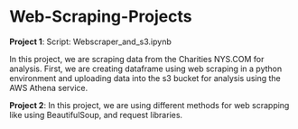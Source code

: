 # Web-Scraping-Projects

**Project 1**: 
Script: Webscraper_and_s3.ipynb 

In this project, we are scraping data from the Charities NYS.COM for analysis. First, we are creating dataframe using web scraping in a python environment and uploading data into the s3 bucket for analysis using the AWS Athena service.

**Project 2**: In this project, we are using different methods for web scrapping like using BeautifulSoup, and request libraries. 
